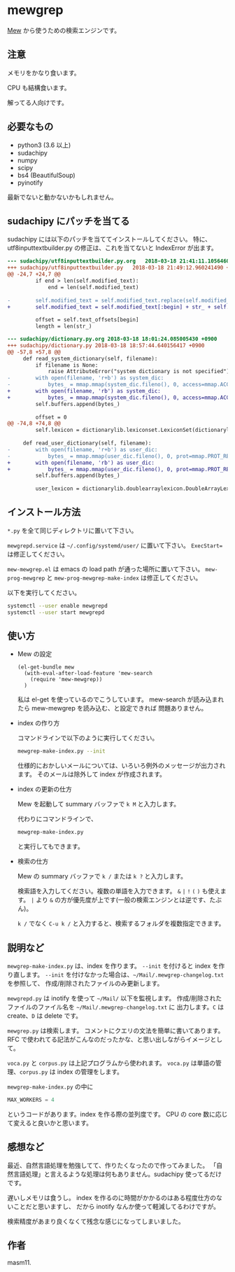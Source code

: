 # mewgrep

[Mew](https://www.mew.org/ja/) から使うための検索エンジンです。

## 注意

メモリをかなり食います。

CPU も結構食います。

解ってる人向けです。

## 必要なもの

- python3 (3.6 以上)
- sudachipy
- numpy
- scipy
- bs4 (BeautifulSoup)
- pyinotify

最新でないと動かないかもしれません。

## sudachipy にパッチを当てる

sudachipy には以下のパッチを当ててインストールしてください。
特に、utf8inputtextbuilder.py の修正は、これを当てないと IndexError が出ます。

```diff
--- sudachipy/utf8inputtextbuilder.py.org	2018-03-18 21:41:11.105646074 +0900
+++ sudachipy/utf8inputtextbuilder.py	2018-03-18 21:49:12.960241490 +0900
@@ -24,7 +24,7 @@
         if end > len(self.modified_text):
             end = len(self.modified_text)
 
-        self.modified_text = self.modified_text.replace(self.modified_text[begin:end], str_)
+        self.modified_text = self.modified_text[:begin] + str_ + self.modified_text[end:]
 
         offset = self.text_offsets[begin]
         length = len(str_)
```

```diff
--- sudachipy/dictionary.py.org	2018-03-18 18:01:24.085005430 +0900
+++ sudachipy/dictionary.py	2018-03-18 18:57:44.640156417 +0900
@@ -57,8 +57,8 @@
     def read_system_dictionary(self, filename):
         if filename is None:
             raise AttributeError("system dictionary is not specified")
-        with open(filename, 'r+b') as system_dic:
-            bytes_ = mmap.mmap(system_dic.fileno(), 0, access=mmap.ACCESS_READ)
+        with open(filename, 'rb') as system_dic:
+            bytes_ = mmap.mmap(system_dic.fileno(), 0, access=mmap.ACCESS_READ|mmap.MAP_SHARED)
         self.buffers.append(bytes_)
 
         offset = 0
@@ -74,8 +74,8 @@
         self.lexicon = dictionarylib.lexiconset.LexiconSet(dictionarylib.doublearraylexicon.DoubleArrayLexicon(bytes_, offset))
 
     def read_user_dictionary(self, filename):
-        with open(filename, 'r+b') as user_dic:
-            bytes_ = mmap.mmap(user_dic.fileno(), 0, prot=mmap.PROT_READ)
+        with open(filename, 'rb') as user_dic:
+            bytes_ = mmap.mmap(user_dic.fileno(), 0, prot=mmap.PROT_READ|mmap.MAP_SHARED)
         self.buffers.append(bytes_)
 
         user_lexicon = dictionarylib.doublearraylexicon.DoubleArrayLexicon(bytes_, 0)
```

## インストール方法

`*.py` を全て同じディレクトリに置いて下さい。

`mewgrepd.service` は `~/.config/systemd/user/` に置いて下さい。
`ExecStart=` は修正してください。

`mew-mewgrep.el` は emacs の load path が通った場所に置いて下さい。
`mew-prog-mewgrep` と `mew-prog-mewgrep-make-index` は修正してください。

以下を実行してください。

```sh
systemctl --user enable mewgrepd
systemctl --user start mewgrepd
```

## 使い方

- Mew の設定

  ```elisp
  (el-get-bundle mew
    (with-eval-after-load-feature 'mew-search
      (require 'mew-mewgrep))
    )
  ```

  私は el-get を使っているのでこうしています。
  mew-search が読み込まれたら mew-mewgrep を読み込む、と設定できれば
  問題ありません。

- index の作り方

  コマンドラインで以下のように実行してください。

  ```sh
  mewgrep-make-index.py --init
  ```

  仕様的におかしいメールについては、いろいろ例外のメッセージが出力されます。
  そのメールは除外して index が作成されます。

- index の更新の仕方

  Mew を起動して summary バッファで `k M` と入力します。

  代わりにコマンドラインで、

  ```sh
  mewgrep-make-index.py
  ```

  と実行してもできます。

- 検索の仕方

  Mew の summary バッファで `k /` または `k ?` と入力します。

  検索語を入力してください。複数の単語を入力できます。
  `&` `|` `!` `(` `)` も使えます。
  `|` より `&` の方が優先度が上です(一般の検索エンジンとは逆です、たぶん)。

  `k /` でなく `C-u k /` と入力すると、検索するフォルダを複数指定できます。

## 説明など

`mewgrep-make-index.py` は、index を作ります。
`--init` を付けると index を作り直します。
`--init` を付けなかった場合は、`~/Mail/.mewgrep-changelog.txt` を参照して、
作成/削除されたファイルのみ更新します。

`mewgrepd.py` は inotify を使って `~/Mail/` 以下を監視します。
作成/削除されたファイルのファイル名を `~/Mail/.mewgrep-changelog.txt` に
出力します。`C` は create、`D` は delete です。

`mewgrep.py` は検索します。
コメントにクエリの文法を簡単に書いてあります。
RFC で使われてる記法がこんなのだったかな、と思い出しながらイメージとして。

`voca.py` と `corpus.py` は上記プログラムから使われます。
`voca.py` は単語の管理、`corpus.py` は index の管理をします。

`mewgrep-make-index.py` の中に

```py
MAX_WORKERS = 4
```

というコードがあります。index を作る際の並列度です。
CPU の core 数に応じて変えると良いかと思います。

## 感想など

最近、自然言語処理を勉強してて、作りたくなったので作ってみました。
「自然言語処理」と言えるような処理は何もありません。sudachipy 使ってるだけです。

遅いしメモリは食うし。
index を作るのに時間がかかるのはある程度仕方のないことだと思いますし、
だから inotify なんか使って軽減してるわけですが。

検索精度があまり良くなくて残念な感じになってしまいました。

## 作者

masm11.
